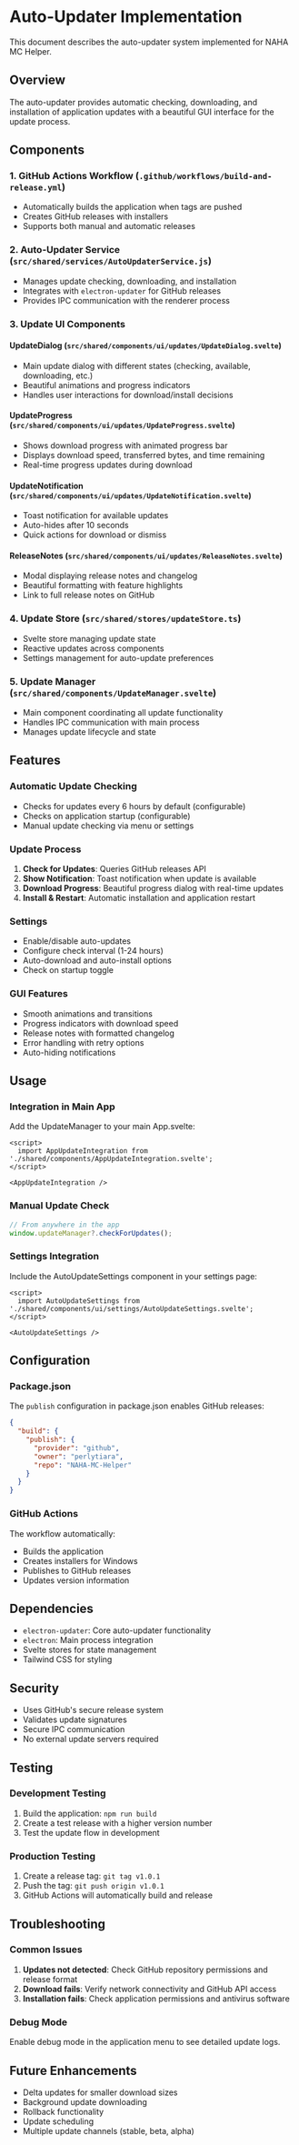 # Auto-Updater Implementation

This document describes the auto-updater system implemented for NAHA MC Helper.

## Overview

The auto-updater provides automatic checking, downloading, and installation of application updates with a beautiful GUI interface for the update process.

## Components

### 1. GitHub Actions Workflow (`.github/workflows/build-and-release.yml`)
- Automatically builds the application when tags are pushed
- Creates GitHub releases with installers
- Supports both manual and automatic releases

### 2. Auto-Updater Service (`src/shared/services/AutoUpdaterService.js`)
- Manages update checking, downloading, and installation
- Integrates with `electron-updater` for GitHub releases
- Provides IPC communication with the renderer process

### 3. Update UI Components

#### UpdateDialog (`src/shared/components/ui/updates/UpdateDialog.svelte`)
- Main update dialog with different states (checking, available, downloading, etc.)
- Beautiful animations and progress indicators
- Handles user interactions for download/install decisions

#### UpdateProgress (`src/shared/components/ui/updates/UpdateProgress.svelte`)
- Shows download progress with animated progress bar
- Displays download speed, transferred bytes, and time remaining
- Real-time progress updates during download

#### UpdateNotification (`src/shared/components/ui/updates/UpdateNotification.svelte`)
- Toast notification for available updates
- Auto-hides after 10 seconds
- Quick actions for download or dismiss

#### ReleaseNotes (`src/shared/components/ui/updates/ReleaseNotes.svelte`)
- Modal displaying release notes and changelog
- Beautiful formatting with feature highlights
- Link to full release notes on GitHub

### 4. Update Store (`src/shared/stores/updateStore.ts`)
- Svelte store managing update state
- Reactive updates across components
- Settings management for auto-update preferences

### 5. Update Manager (`src/shared/components/UpdateManager.svelte`)
- Main component coordinating all update functionality
- Handles IPC communication with main process
- Manages update lifecycle and state

## Features

### Automatic Update Checking
- Checks for updates every 6 hours by default (configurable)
- Checks on application startup (configurable)
- Manual update checking via menu or settings

### Update Process
1. **Check for Updates**: Queries GitHub releases API
2. **Show Notification**: Toast notification when update is available
3. **Download Progress**: Beautiful progress dialog with real-time updates
4. **Install & Restart**: Automatic installation and application restart

### Settings
- Enable/disable auto-updates
- Configure check interval (1-24 hours)
- Auto-download and auto-install options
- Check on startup toggle

### GUI Features
- Smooth animations and transitions
- Progress indicators with download speed
- Release notes with formatted changelog
- Error handling with retry options
- Auto-hiding notifications

## Usage

### Integration in Main App
Add the UpdateManager to your main App.svelte:

```svelte
<script>
  import AppUpdateIntegration from './shared/components/AppUpdateIntegration.svelte';
</script>

<AppUpdateIntegration />
```

### Manual Update Check
```javascript
// From anywhere in the app
window.updateManager?.checkForUpdates();
```

### Settings Integration
Include the AutoUpdateSettings component in your settings page:

```svelte
<script>
  import AutoUpdateSettings from './shared/components/ui/settings/AutoUpdateSettings.svelte';
</script>

<AutoUpdateSettings />
```

## Configuration

### Package.json
The `publish` configuration in package.json enables GitHub releases:

```json
{
  "build": {
    "publish": {
      "provider": "github",
      "owner": "perlytiara",
      "repo": "NAHA-MC-Helper"
    }
  }
}
```

### GitHub Actions
The workflow automatically:
- Builds the application
- Creates installers for Windows
- Publishes to GitHub releases
- Updates version information

## Dependencies

- `electron-updater`: Core auto-updater functionality
- `electron`: Main process integration
- Svelte stores for state management
- Tailwind CSS for styling

## Security

- Uses GitHub's secure release system
- Validates update signatures
- Secure IPC communication
- No external update servers required

## Testing

### Development Testing
1. Build the application: `npm run build`
2. Create a test release with a higher version number
3. Test the update flow in development

### Production Testing
1. Create a release tag: `git tag v1.0.1`
2. Push the tag: `git push origin v1.0.1`
3. GitHub Actions will automatically build and release

## Troubleshooting

### Common Issues

1. **Updates not detected**: Check GitHub repository permissions and release format
2. **Download fails**: Verify network connectivity and GitHub API access
3. **Installation fails**: Check application permissions and antivirus software

### Debug Mode
Enable debug mode in the application menu to see detailed update logs.

## Future Enhancements

- Delta updates for smaller download sizes
- Background update downloading
- Rollback functionality
- Update scheduling
- Multiple update channels (stable, beta, alpha)
